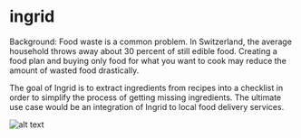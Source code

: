 # ingrid

Background: Food waste is a common problem. In Switzerland, the average household throws away about 30 percent of still edible food. Creating a food plan and buying only food for what you want to cook may reduce the amount of wasted food drastically.  

The goal of Ingrid is to extract ingredients from recipes into a checklist in order to simplify the process of getting missing ingredients. The ultimate use case would be an integration of Ingrid to local food delivery services.

![alt text](https://github.com/yaw89/ingrid/blob/master/Workflow.png)

